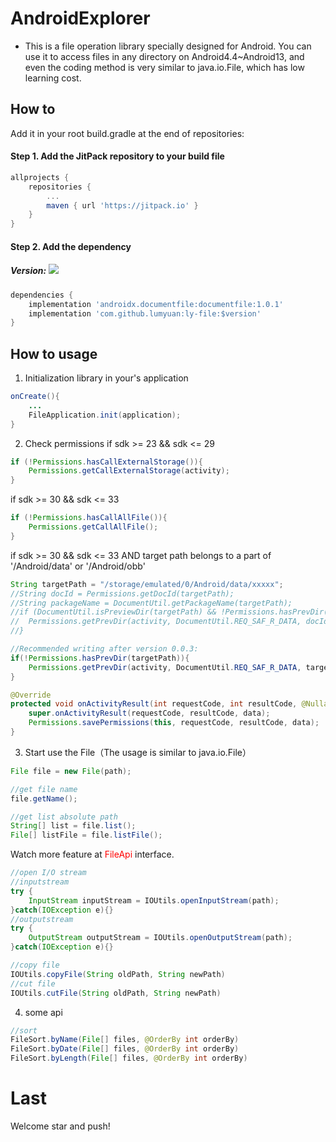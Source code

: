 # AndroidExplorer
* This is a file operation library specially designed for Android. You can use it to access files in any directory on Android4.4~Android13, and even the coding method is very similar to java.io.File, which has low learning cost.

## How to
Add it in your root build.gradle at the end of repositories:
#### Step 1. Add the JitPack repository to your build file
```gradle
allprojects {
	repositories {
		...
		maven { url 'https://jitpack.io' }
	}
}
```
#### Step 2. Add the dependency
##### Version: [![](https://jitpack.io/v/lumyuan/ly-file.svg)](https://jitpack.io/#lumyuan/ly-file)
```gradle
dependencies {
	implementation 'androidx.documentfile:documentfile:1.0.1'
	implementation 'com.github.lumyuan:ly-file:$version'
}
```

## How to usage
1. Initialization library
in your's application
```java
onCreate(){
	...
	FileApplication.init(application);
}
```
2. Check permissions
if sdk >= 23 && sdk <= 29
```java
if (!Permissions.hasCallExternalStorage()){
	Permissions.getCallExternalStorage(activity);
}
```
if sdk >= 30 && sdk <= 33
```java
if (!Permissions.hasCallAllFile()){
	Permissions.getCallAllFile();
}
```
if sdk >= 30 && sdk <= 33 AND target path belongs to a part of '/Android/data' or '/Android/obb'
```java
String targetPath = "/storage/emulated/0/Android/data/xxxxx";
//String docId = Permissions.getDocId(targetPath);
//String packageName = DocumentUtil.getPackageName(targetPath);
//if (DocumentUtil.isPreviewDir(targetPath) && !Permissions.hasPrevDir(docId, packageName)){
//	Permissions.getPrevDir(activity, DocumentUtil.REQ_SAF_R_DATA, docId);
//}

//Recommended writing after version 0.0.3:
if(!Permissions.hasPrevDir(targetPath)){
	Permissions.getPrevDir(activity, DocumentUtil.REQ_SAF_R_DATA, targetPath);
}

@Override
protected void onActivityResult(int requestCode, int resultCode, @Nullable Intent data) {
	super.onActivityResult(requestCode, resultCode, data);
	Permissions.savePermissions(this, requestCode, resultCode, data);
}
```
3. Start use the File（The usage is similar to java.io.File）
```java
File file = new File(path);

//get file name
file.getName();

//get list absolute path
String[] list = file.list();
File[] listFile = file.listFile();

```
Watch more feature at <font color=red>FileApi</font> interface.

```java
//open I/O stream
//inputstream
try {
	InputStream inputStream = IOUtils.openInputStream(path);
}catch(IOException e){}
//outputstream
try {
	OutputStream outputStream = IOUtils.openOutputStream(path);
}catch(IOException e){}

//copy file
IOUtils.copyFile(String oldPath, String newPath)
//cut file
IOUtils.cutFile(String oldPath, String newPath)
```
4. some api
```java
//sort
FileSort.byName(File[] files, @OrderBy int orderBy)
FileSort.byDate(File[] files, @OrderBy int orderBy)
FileSort.byLength(File[] files, @OrderBy int orderBy)
```

# Last
Welcome star and push!
